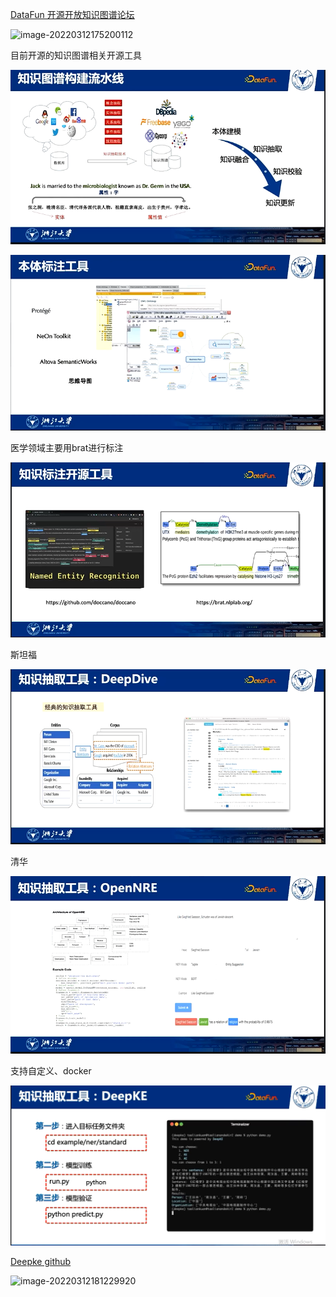 [DataFun 开源开放知识图谱论坛](https://appukvkryx45804.pc.xiaoe-tech.com/live_pc/l_622061aae4b04d7e2fd1ab50)

![image-20220312175200112](https://cdn.jsdelivr.net/gh/richardzhangy26/Pic/src/image-20220312175200112.png)

目前开源的知识图谱相关开源工具



![image-20220312180526587](picture/image-20220312180526587.png)



![image-20220312180626540](picture/image-20220312180626540.png)



医学领域主要用brat进行标注

![image-20220312180756528](picture/image-20220312180756528.png)

斯坦福

![](picture/image-20220312180905040.png)

清华

![image-20220312181014748](picture/image-20220312181014748.png)

支持自定义、docker

![image-20220312181229920](picture/image-20220312181229920.png)

[Deepke github](https://github.com/zjunlp/DeepKE)

![image-20220312181229920](https://cdn.jsdelivr.net/gh/richardzhangy26/Pic@master/img/image-20220222142139749.png)